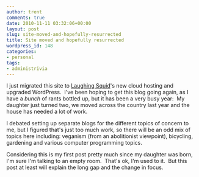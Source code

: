 ```yaml
---
author: trent
comments: true
date: 2010-11-11 03:32:06+00:00
layout: post
slug: site-moved-and-hopefully-resurrected
title: Site moved and hopefully resurrected
wordpress_id: 148
categories:
- personal
tags:
- administrivia
---
```


I just migrated this site to [Laughing Squid](http://laughingsquid.us/)'s new cloud hosting and upgraded WordPress.  I've been hoping to get this blog going again, as I have a _bunch_ of rants bottled up, but it has been a very busy year:  My daughter just turned two, we moved across the country last year and the house has needed a lot of work.

I debated setting up separate blogs for the different topics of concern to me, but I figured that's just too much work, so there will be an odd mix of topics here including: veganism (from an abolitionist viewpoint), bicycling, gardening and various computer programming topics.

Considering this is my first post pretty much since my daughter was born, I'm sure I'm talking to an empty room.  That's ok, I'm used to it.  But this post at least will explain the long gap and the change in focus.
